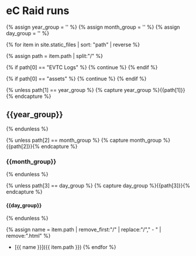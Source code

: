 ---
---

# eC Raid runs

{% assign year_group = '' %}
{% assign month_group = '' %}
{% assign day_group = '' %}


{% for item in site.static_files | sort: "path" | reverse  %}

{% assign path = item.path | split:"/" %}

{% if path[0] == "EVTC Logs" %}
  {% continue %}
{% endif %}

{% if path[0] == "assets" %}
  {% continue %}
{% endif %}

{% unless path[1] == year_group %}
{% capture year_group %}{{path[1]}}{% endcapture %}
## {{year_group}}
{% endunless %}

{% unless path[2] == month_group %}
{% capture month_group %}{{path[2]}}{% endcapture %}
### {{month_group}}
{% endunless %}

{% unless path[3] == day_group %}
{% capture day_group %}{{path[3]}}{% endcapture %}
#### {{day_group}}
{% endunless %}
  
{% assign name = item.path | remove_first:"/" | replace:"/"," - " | remove:".html" %}
 * [{{ name }}]({{ item.path }})
{% endfor %}
